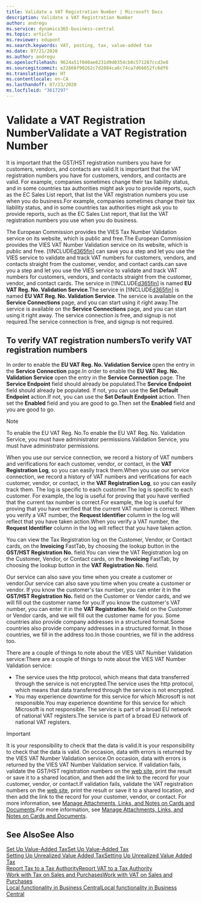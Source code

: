 ```yaml
---
title: Validate a VAT Registration Number | Microsoft Docs
description: Validate a VAT Registration Number
author: andregu
ms.service: dynamics365-business-central
ms.topic: article
ms.reviewer: edupont
ms.search.keywords: VAT, posting, tax, value-added tax
ms.date: 07/21/2020
ms.author: andregu
ms.openlocfilehash: 9624a51f040ae6231d9d0354cb0c571287ccd3e8
ms.sourcegitcommit: e22666f90262c7d2084ca6c74ca7d66652fc6df6
ms.translationtype: HT
ms.contentlocale: en-CA
ms.lasthandoff: 07/23/2020
ms.locfileid: "3617297"
---
```

# <a name="validate-a-vat-registration-number"></a><span data-ttu-id="8fa10-103">Validate a VAT Registration Number</span><span class="sxs-lookup"><span data-stu-id="8fa10-103">Validate a VAT Registration Number</span></span>

<span data-ttu-id="8fa10-104">It is important that the GST/HST registration numbers you have for customers, vendors, and contacts are valid.</span><span class="sxs-lookup"><span data-stu-id="8fa10-104">It is important that the VAT registration numbers you have for customers, vendors, and contacts are valid.</span></span> <span data-ttu-id="8fa10-105">For example, companies sometimes change their tax liability status, and in some countries tax authorities might ask you to provide reports, such as the EC Sales List report, that list the VAT registration numbers you use when you do business.</span><span class="sxs-lookup"><span data-stu-id="8fa10-105">For example, companies sometimes change their tax liability status, and in some countries tax authorities might ask you to provide reports, such as the EC Sales List report, that list the VAT registration numbers you use when you do business.</span></span>

<span data-ttu-id="8fa10-106">The European Commission provides the VIES Tax Number Validation service on its website, which is public and free.</span><span class="sxs-lookup"><span data-stu-id="8fa10-106">The European Commission provides the VIES VAT Number Validation service on its website, which is public and free.</span></span> [!INCLUDE[d365fin](includes/d365fin_md.md)] <span data-ttu-id="8fa10-107">can save you a step and let you use the VIES service to validate and track VAT numbers for customers, vendors, and contacts straight from the customer, vendor, and contact cards.</span><span class="sxs-lookup"><span data-stu-id="8fa10-107">can save you a step and let you use the VIES service to validate and track VAT numbers for customers, vendors, and contacts straight from the customer, vendor, and contact cards.</span></span> <span data-ttu-id="8fa10-108">The service in [!INCLUDE[d365fin](includes/d365fin_md.md)] is named **EU VAT Reg. No. Validation Service**.</span><span class="sxs-lookup"><span data-stu-id="8fa10-108">The service in [!INCLUDE[d365fin](includes/d365fin_md.md)] is named **EU VAT Reg. No. Validation Service**.</span></span> <span data-ttu-id="8fa10-109">The service is available on the **Service Connections** page, and you can start using it right away.</span><span class="sxs-lookup"><span data-stu-id="8fa10-109">The service is available on the **Service Connections** page, and you can start using it right away.</span></span> <span data-ttu-id="8fa10-110">The service connection is free, and signup is not required.</span><span class="sxs-lookup"><span data-stu-id="8fa10-110">The service connection is free, and signup is not required.</span></span>

## <a name="to-verify-vat-registration-numbers"></a><span data-ttu-id="8fa10-111">To verify VAT registration numbers</span><span class="sxs-lookup"><span data-stu-id="8fa10-111">To verify VAT registration numbers</span></span>

<span data-ttu-id="8fa10-112">In order to enable the **EU VAT Reg. No. Validation Service** open the entry in the **Service Connection** page.</span><span class="sxs-lookup"><span data-stu-id="8fa10-112">In order to enable the **EU VAT Reg. No. Validation Service** open the entry in the **Service Connection** page.</span></span> <span data-ttu-id="8fa10-113">The **Service Endpoint** field should already be populated.</span><span class="sxs-lookup"><span data-stu-id="8fa10-113">The **Service Endpoint** field should already be populated.</span></span> <span data-ttu-id="8fa10-114">If not, you can use the **Set Default Endpoint** action.</span><span class="sxs-lookup"><span data-stu-id="8fa10-114">If not, you can use the **Set Default Endpoint** action.</span></span> <span data-ttu-id="8fa10-115">Then set the **Enabled** field and you are good to go.</span><span class="sxs-lookup"><span data-stu-id="8fa10-115">Then set the **Enabled** field and you are good to go.</span></span>

> [!NOTE]
> <span data-ttu-id="8fa10-116">To enable the EU VAT Reg. No.</span><span class="sxs-lookup"><span data-stu-id="8fa10-116">To enable the EU VAT Reg. No.</span></span> <span data-ttu-id="8fa10-117">Validation Service, you must have administrator permissions.</span><span class="sxs-lookup"><span data-stu-id="8fa10-117">Validation Service, you must have administrator permissions.</span></span>

<span data-ttu-id="8fa10-118">When you use our service connection, we record a history of VAT numbers and verifications for each customer, vendor, or contact, in the **VAT Registration Log**, so you can easily track them.</span><span class="sxs-lookup"><span data-stu-id="8fa10-118">When you use our service connection, we record a history of VAT numbers and verifications for each customer, vendor, or contact, in the **VAT Registration Log**, so you can easily track them.</span></span> <span data-ttu-id="8fa10-119">The log is specific to each customer.</span><span class="sxs-lookup"><span data-stu-id="8fa10-119">The log is specific to each customer.</span></span> <span data-ttu-id="8fa10-120">For example, the log is useful for proving that you have verified that the current tax number is correct.</span><span class="sxs-lookup"><span data-stu-id="8fa10-120">For example, the log is useful for proving that you have verified that the current VAT number is correct.</span></span> <span data-ttu-id="8fa10-121">When you verify a VAT number, the **Request Identifier** column in the log will reflect that you have taken action.</span><span class="sxs-lookup"><span data-stu-id="8fa10-121">When you verify a VAT number, the **Request Identifier** column in the log will reflect that you have taken action.</span></span>

<span data-ttu-id="8fa10-122">You can view the Tax Registration log on the Customer, Vendor, or Contact cards, on the **Invoicing** FastTab, by choosing the lookup button in the **GST/HST Registration No.** field.</span><span class="sxs-lookup"><span data-stu-id="8fa10-122">You can view the VAT Registration log on the Customer, Vendor, or Contact cards, on the **Invoicing** FastTab, by choosing the lookup button in the **VAT Registration No.** field.</span></span>  

<span data-ttu-id="8fa10-123">Our service can also save you time when you create a customer or vendor.</span><span class="sxs-lookup"><span data-stu-id="8fa10-123">Our service can also save you time when you create a customer or vendor.</span></span> <span data-ttu-id="8fa10-124">If you know the customer's tax number, you can enter it in the **GST/HST Registration No.** field on the Customer or Vendor cards, and we will fill out the customer name for you.</span><span class="sxs-lookup"><span data-stu-id="8fa10-124">If you know the customer's VAT number, you can enter it in the **VAT Registration No.** field on the Customer or Vendor cards, and we will fill out the customer name for you.</span></span> <span data-ttu-id="8fa10-125">Some countries also provide company addresses in a structured format.</span><span class="sxs-lookup"><span data-stu-id="8fa10-125">Some countries also provide company addresses in a structured format.</span></span> <span data-ttu-id="8fa10-126">In those countries, we fill in the address too.</span><span class="sxs-lookup"><span data-stu-id="8fa10-126">In those countries, we fill in the address too.</span></span>  

<span data-ttu-id="8fa10-127">There are a couple of things to note about the VIES VAT Number Validation service:</span><span class="sxs-lookup"><span data-stu-id="8fa10-127">There are a couple of things to note about the VIES VAT Number Validation service:</span></span>

* <span data-ttu-id="8fa10-128">The service uses the http protocol, which means that data transferred through the service is not encrypted.</span><span class="sxs-lookup"><span data-stu-id="8fa10-128">The service uses the http protocol, which means that data transferred through the service is not encrypted.</span></span>  
* <span data-ttu-id="8fa10-129">You may experience downtime for this service for which Microsoft is not responsible.</span><span class="sxs-lookup"><span data-stu-id="8fa10-129">You may experience downtime for this service for which Microsoft is not responsible.</span></span> <span data-ttu-id="8fa10-130">The service is part of a broad EU network of national VAT registers.</span><span class="sxs-lookup"><span data-stu-id="8fa10-130">The service is part of a broad EU network of national VAT registers.</span></span>

> [!IMPORTANT]
> <span data-ttu-id="8fa10-131">It is your responsibility to check that the data is valid.</span><span class="sxs-lookup"><span data-stu-id="8fa10-131">It is your responsibility to check that the data is valid.</span></span> <span data-ttu-id="8fa10-132">On occasion, data with errors is returned by the VIES VAT Number Validation service.</span><span class="sxs-lookup"><span data-stu-id="8fa10-132">On occasion, data with errors is returned by the VIES VAT Number Validation service.</span></span> <span data-ttu-id="8fa10-133">If validation fails, validate the GST/HST registration numbers on the [web site](https://ec.europa.eu/taxation_customs/vies/), print the result or save it to a shared location, and then add the link to the record for your customer, vendor, or contact.</span><span class="sxs-lookup"><span data-stu-id="8fa10-133">If validation fails, validate the VAT registration numbers on the [web site](https://ec.europa.eu/taxation_customs/vies/), print the result or save it to a shared location, and then add the link to the record for your customer, vendor, or contact.</span></span> <span data-ttu-id="8fa10-134">For more information, see [Manage Attachments, Links, and Notes on Cards and Documents](ui-how-add-link-to-record.md).</span><span class="sxs-lookup"><span data-stu-id="8fa10-134">For more information, see [Manage Attachments, Links, and Notes on Cards and Documents](ui-how-add-link-to-record.md).</span></span>

## <a name="see-also"></a><span data-ttu-id="8fa10-135">See Also</span><span class="sxs-lookup"><span data-stu-id="8fa10-135">See Also</span></span>

[<span data-ttu-id="8fa10-136">Set Up Value-Added Tax</span><span class="sxs-lookup"><span data-stu-id="8fa10-136">Set Up Value-Added Tax</span></span>](finance-setup-vat.md)  
[<span data-ttu-id="8fa10-137">Setting Up Unrealized Value Added Tax</span><span class="sxs-lookup"><span data-stu-id="8fa10-137">Setting Up Unrealized Value Added Tax</span></span>](finance-setup-unrealized-vat.md)  
[<span data-ttu-id="8fa10-138">Report Tax to a Tax Authority</span><span class="sxs-lookup"><span data-stu-id="8fa10-138">Report VAT to a Tax Authority</span></span>](finance-how-report-vat.md)  
[<span data-ttu-id="8fa10-139">Work with Tax on Sales and Purchases</span><span class="sxs-lookup"><span data-stu-id="8fa10-139">Work with VAT on Sales and Purchases</span></span>](finance-work-with-vat.md)  
[<span data-ttu-id="8fa10-140">Local functionality in Business Central</span><span class="sxs-lookup"><span data-stu-id="8fa10-140">Local functionality in Business Central</span></span>](about-localization.md)  
